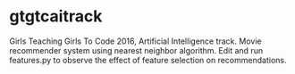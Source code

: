 # gtgtcaitrack
Girls Teaching Girls To Code 2016, Artificial Intelligence track.
Movie recommender system using nearest neighbor algorithm.
Edit and run features.py to observe the effect of feature selection on recommendations.
